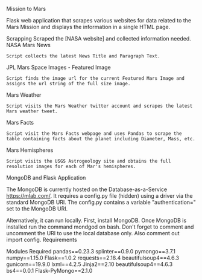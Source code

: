 Mission to Mars

Flask web application that scrapes various websites for data related to the Mars Mission and displays the information in a single HTML page.

Scrapping
Scraped the [NASA website] and collected information needed.
NASA Mars News

    Script collects the latest News Title and Paragraph Text.

JPL Mars Space Images - Featured Image

    Script finds the image url for the current Featured Mars Image and assigns the url string of the full size image.

Mars Weather

    Script visits the Mars Weather twitter account and scrapes the latest Mars weather tweet.

Mars Facts

    Script visit the Mars Facts webpage and uses Pandas to scrape the table containing facts about the planet including Diameter, Mass, etc.

Mars Hemispheres

    Script visits the USGS Astrogeology site and obtains the full resolution images for each of Mar's hemispheres.

MongoDB and Flask Application

The MongoDB is currently hosted on the Database-as-a-Service https://mlab.com/. It requires a config.py file (hidden) using a driver via the standard MongoDB URI. The config.py contains a variable "authentication=" set to the MongoDB URI.
 

 
Alternatively, it can run locally. First, install MongoDB. Once MongoDB is installed run the command mondgod on bash. Don't forget to comment and uncomment the URI to use the local database only. Also comment out import config.
Requirements

 Modules Required
        pandas==0.23.3
        splinter==0.9.0
        pymongo==3.7.1
        numpy==1.15.0
        Flask==1.0.2
        requests==2.18.4
        beautifulsoup4==4.6.3
        gunicorn==19.9.0
        lxml==4.2.5
        Jinja2==2.10
        beautifulsoup4==4.6.3
        bs4==0.0.1
        Flask-PyMongo==2.1.0
 
 


